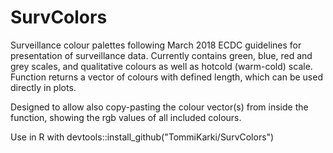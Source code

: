 # SurvColors
Surveillance colour palettes following March 2018 ECDC guidelines for presentation of surveillance data. Currently contains green, blue, red and grey scales, and qualitative colours as well as hotcold (warm-cold) scale. Function returns a vector of colours with defined length, which can be used directly in plots.

Designed to allow also copy-pasting the colour vector(s) from inside the function, showing the rgb values of all included colours.

Use in R with devtools::install_github("TommiKarki/SurvColors")
